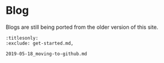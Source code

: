 # Blog

Blogs are still being ported from the older version of this site.


```{toctree}
:titlesonly:
:exclude: get-started.md,

2019-05-18_moving-to-github.md
```
